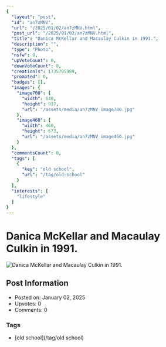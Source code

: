 ```yaml
---
{
  "layout": "post",
  "id": "an7zMNV",
  "url": "/2025/01/02/an7zMNV.html",
  "post_url": "/2025/01/02/an7zMNV.html",
  "title": "Danica McKellar and Macaulay Culkin in 1991.",
  "description": "",
  "type": "Photo",
  "nsfw": 0,
  "upVoteCount": 0,
  "downVoteCount": 0,
  "creationTs": 1735795989,
  "promoted": 0,
  "badges": [],
  "images": {
    "image700": {
      "width": 640,
      "height": 937,
      "url": "/assets/media/an7zMNV_image700.jpg"
    },
    "image460": {
      "width": 460,
      "height": 673,
      "url": "/assets/media/an7zMNV_image460.jpg"
    }
  },
  "commentsCount": 0,
  "tags": [
    {
      "key": "old school",
      "url": "/tag/old-school"
    }
  ],
  "interests": [
    "lifestyle"
  ]
}
---
```


# Danica McKellar and Macaulay Culkin in 1991.

![Danica McKellar and Macaulay Culkin in 1991.](/assets/media/an7zMNV_image700.jpg)

## Post Information

- Posted on: January 02, 2025
- Upvotes: 0
- Comments: 0

### Tags

- [old school](/tag/old school)
